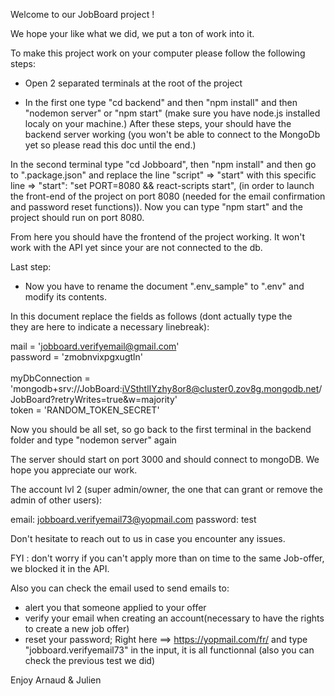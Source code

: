 Welcome to our JobBoard project !

We hope your like what we did, we put a ton of work into it.

To make this project work on your computer please follow the following steps:

- Open 2 separated terminals at the root of the project

- In the first one type "cd backend" and then "npm install" and then "nodemon server" or "npm start" (make sure you have node.js installed localy on your machine.)
After these steps, your should have the backend server working (you won't be able to connect to the MongoDb yet so please read this doc until the end.)



In the second terminal type "cd Jobboard", then "npm install" and then go to ".package.json" and replace the line "script" => "start" with this specific line => "start": "set PORT=8080 && react-scripts start", (in order to launch the front-end of the project on port 8080 (needed for the email confirmation and password reset functions)). Now you can type "npm start" and the project should run on port 8080.

From here you should have the frontend of the project working. It won't work with the API yet since your are not connected to the db.

Last step: 
- Now you have to rename the document ".env_sample" to ".env" and modify its contents.

In this document replace the fields as follows (dont actually type the <br> they are here to indicate a necessary linebreak): 

mail = 'jobboard.verifyemail@gmail.com' <br>
password = 'zmobnvixpgxugtln' <br>  
myDbConnection = 'mongodb+srv://JobBoard:iVSthtlIYzhy8or8@cluster0.zov8g.mongodb.net/JobBoard?retryWrites=true&w=majority' <br>
token = 'RANDOM_TOKEN_SECRET'


Now you should be all set, so go back to the first terminal in the backend folder and type  "nodemon server" again

The server should start on port 3000 and should connect to mongoDB.
We hope you appreciate our work.

The account lvl 2 (super admin/owner, the one that can grant or remove the admin of other users): 

email: jobboard.verifyemail73@yopmail.com
password: test


Don't hesitate to reach out to us in case you encounter any issues.


FYI : don't worry if you can't apply more than on time to the same Job-offer, we blocked it in the API.

Also you can check the email used to send emails to:
-  alert you that someone applied to your offer
-  verify your email when creating an account(necessary to have the rights to create a new job offer)
-  reset your password;
Right here ==> https://yopmail.com/fr/ and type "jobboard.verifyemail73" in the input, it is all functionnal (also you can check the previous test we did)


Enjoy
Arnaud & Julien